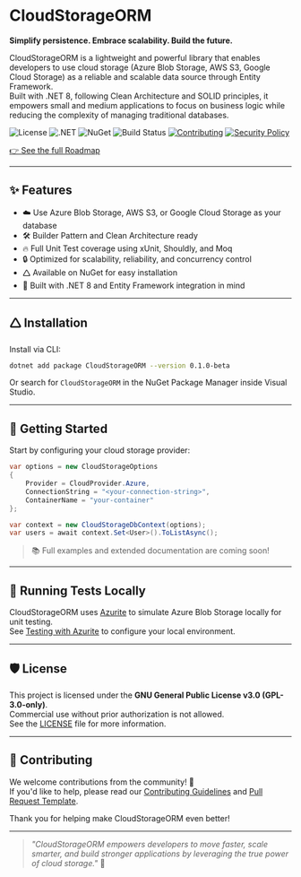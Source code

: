 # CloudStorageORM

**Simplify persistence. Embrace scalability. Build the future.**

CloudStorageORM is a lightweight and powerful library that enables developers to use cloud storage (Azure Blob Storage, AWS S3, Google Cloud Storage) as a reliable and scalable data source through Entity Framework.  
Built with .NET 8, following Clean Architecture and SOLID principles, it empowers small and medium applications to focus on business logic while reducing the complexity of managing traditional databases.

![License](https://img.shields.io/badge/license-GPLv3-blue)
![.NET](https://img.shields.io/badge/.NET-8.0-blue)
![NuGet](https://img.shields.io/nuget/v/CloudStorageORM?color=blue)
![Build Status](https://github.com/rzavalik/CloudStorageORM/actions/workflows/ci.yml/badge.svg)
[![Contributing](https://img.shields.io/badge/Contributing-Guidelines-blue.svg)](./CONTRIBUTING.md)
[![Security Policy](https://img.shields.io/badge/Security-Policy-blue.svg)](./SECURITY.md)

[👉 See the full Roadmap](./ROADMAP.md)

---

## ✨ Features

- ☁️ Use Azure Blob Storage, AWS S3, or Google Cloud Storage as your database
- 🛠️ Builder Pattern and Clean Architecture ready
- 🔥 Full Unit Test coverage using xUnit, Shouldly, and Moq
- 🔒 Optimized for scalability, reliability, and concurrency control
- 🛆 Available on NuGet for easy installation
- 🎯 Built with .NET 8 and Entity Framework integration in mind

---

## 🛆 Installation

Install via CLI:

```bash
dotnet add package CloudStorageORM --version 0.1.0-beta
```

Or search for `CloudStorageORM` in the NuGet Package Manager inside Visual Studio.

---

## 🚀 Getting Started

Start by configuring your cloud storage provider:

```csharp
var options = new CloudStorageOptions
{
    Provider = CloudProvider.Azure,
    ConnectionString = "<your-connection-string>",
    ContainerName = "your-container"
};

var context = new CloudStorageDbContext(options);
var users = await context.Set<User>().ToListAsync();
```

> 📚 Full examples and extended documentation are coming soon!

---

## 🧪 Running Tests Locally

CloudStorageORM uses [Azurite](https://github.com/Azure/Azurite) to simulate Azure Blob Storage locally for unit testing.  
See [Testing with Azurite](./docs/testing-with-azurite.md) to configure your local environment.

---

## 🛡️ License

This project is licensed under the **GNU General Public License v3.0 (GPL-3.0-only)**.  
Commercial use without prior authorization is not allowed.  
See the [LICENSE](./LICENSE) file for more information.

---

## 🤝 Contributing

We welcome contributions from the community! 🚀  
If you'd like to help, please read our [Contributing Guidelines](./CONTRIBUTING.md) and [Pull Request Template](./.github/PULL_REQUEST_TEMPLATE.md).

Thank you for helping make CloudStorageORM even better!

---

> _"CloudStorageORM empowers developers to move faster, scale smarter, and build stronger applications by leveraging the true power of cloud storage."_ 🚀


